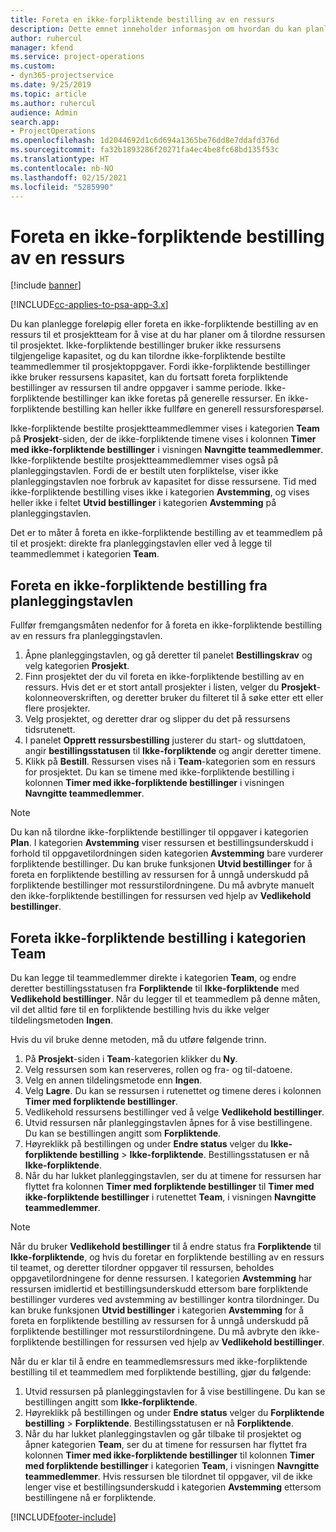 ```yaml
---
title: Foreta en ikke-forpliktende bestilling av en ressurs
description: Dette emnet inneholder informasjon om hvordan du kan planlegge løst eller foreta en uforpliktende bestilling av prosjektteammedlemmer.
author: ruhercul
manager: kfend
ms.service: project-operations
ms.custom:
- dyn365-projectservice
ms.date: 9/25/2019
ms.topic: article
ms.author: ruhercul
audience: Admin
search.app:
- ProjectOperations
ms.openlocfilehash: 1d2044692d1c6d694a1365be76dd8e7ddafd376d
ms.sourcegitcommit: fa32b1893286f20271fa4ec4be8fc68bd135f53c
ms.translationtype: HT
ms.contentlocale: nb-NO
ms.lasthandoff: 02/15/2021
ms.locfileid: "5285990"
---
```

# <a name="soft-book-a-resource"></a>Foreta en ikke-forpliktende bestilling av en ressurs

[!include [banner](../includes/psa-now-project-operations.md)]

[!INCLUDE[cc-applies-to-psa-app-3.x](../includes/cc-applies-to-psa-app-3x.md)]

Du kan planlegge foreløpig eller foreta en ikke-forpliktende bestilling av en ressurs til et prosjektteam for å vise at du har planer om å tilordne ressursen til prosjektet. Ikke-forpliktende bestillinger bruker ikke ressursens tilgjengelige kapasitet, og du kan tilordne ikke-forpliktende bestilte teammedlemmer til prosjektoppgaver. Fordi ikke-forpliktende bestillinger ikke bruker ressursens kapasitet, kan du fortsatt foreta forpliktende bestillinger av ressursen til andre oppgaver i samme periode. Ikke-forpliktende bestillinger kan ikke foretas på generelle ressurser. En ikke-forpliktende bestilling kan heller ikke fullføre en generell ressursforespørsel.

Ikke-forpliktende bestilte prosjektteammedlemmer vises i kategorien **Team** på **Prosjekt**-siden, der de ikke-forpliktende timene vises i kolonnen **Timer med ikke-forpliktende bestillinger** i visningen **Navngitte teammedlemmer**. Ikke-forpliktende bestilte prosjektteammedlemmer vises også på planleggingstavlen. Fordi de er bestilt uten forpliktelse, viser ikke planleggingstavlen noe forbruk av kapasitet for disse ressursene. Tid med ikke-forpliktende bestilling vises ikke i kategorien **Avstemming**, og vises heller ikke i feltet **Utvid bestillinger** i kategorien **Avstemming** på planleggingstavlen. 

Det er to måter å foreta en ikke-forpliktende bestilling av et teammedlem på til et prosjekt: direkte fra planleggingstavlen eller ved å legge til teammedlemmet i kategorien **Team**. 

## <a name="soft-book-from-the-schedule-board"></a>Foreta en ikke-forpliktende bestilling fra planleggingstavlen
Fullfør fremgangsmåten nedenfor for å foreta en ikke-forpliktende bestilling av en ressurs fra planleggingstavlen. 

1. Åpne planleggingstavlen, og gå deretter til panelet **Bestillingskrav** og velg kategorien **Prosjekt**.
2. Finn prosjektet der du vil foreta en ikke-forpliktende bestilling av en ressurs. Hvis det er et stort antall prosjekter i listen, velger du **Prosjekt**-kolonneoverskriften, og deretter bruker du filteret til å søke etter ett eller flere prosjekter.
3. Velg prosjektet, og deretter drar og slipper du det på ressursens tidsrutenett.
5. I panelet **Opprett ressursbestilling** justerer du start- og sluttdatoen, angir **bestillingsstatusen** til **Ikke-forpliktende** og angir deretter timene. 
6. Klikk på **Bestill**. Ressursen vises nå i **Team**-kategorien som en ressurs for prosjektet. Du kan se timene med ikke-forpliktende bestilling i kolonnen **Timer med ikke-forpliktende bestillinger** i visningen **Navngitte teammedlemmer**.

> [!NOTE]
> Du kan nå tilordne ikke-forpliktende bestillinger til oppgaver i kategorien **Plan**. I kategorien **Avstemming** viser ressursen et bestillingsunderskudd i forhold til oppgavetilordningen siden kategorien **Avstemming** bare vurderer forpliktende bestillinger. Du kan bruke funksjonen **Utvid bestillinger** for å foreta en forpliktende bestilling av ressursen for å unngå underskudd på forpliktende bestillinger mot ressurstilordningene. Du må avbryte manuelt den ikke-forpliktende bestillingen for ressursen ved hjelp av **Vedlikehold bestillinger**.

## <a name="soft-book-on-the-team-tab"></a>Foreta ikke-forpliktende bestilling i kategorien Team

Du kan legge til teammedlemmer direkte i kategorien **Team**, og endre deretter bestillingsstatusen fra **Forpliktende** til **Ikke-forpliktende** med **Vedlikehold bestillinger**. Når du legger til et teammedlem på denne måten, vil det alltid føre til en forpliktende bestilling hvis du ikke velger tildelingsmetoden **Ingen**.

Hvis du vil bruke denne metoden, må du utføre følgende trinn.

1. På **Prosjekt**-siden i **Team**-kategorien klikker du **Ny**.
2. Velg ressursen som kan reserveres, rollen og fra- og til-datoene.
3. Velg en annen tildelingsmetode enn **Ingen**.
4. Velg **Lagre**. Du kan se ressursen i rutenettet og timene deres i kolonnen **Timer med forpliktende bestillinger**.
5. Vedlikehold ressursens bestillinger ved å velge **Vedlikehold bestillinger**.
6. Utvid ressursen når planleggingstavlen åpnes for å vise bestillingene. Du kan se bestillingen angitt som **Forpliktende**.
7. Høyreklikk på bestillingen og under **Endre status** velger du **Ikke-forpliktende bestilling** \> **Ikke-forpliktende**. Bestillingsstatusen er nå **Ikke-forpliktende**.
8. Når du har lukket planleggingstavlen, ser du at timene for ressursen har flyttet fra kolonnen **Timer med forpliktende bestillinger** til **Timer med ikke-forpliktende bestillinger** i rutenettet **Team**, i visningen **Navngitte teammedlemmer**.

> [!NOTE]
> Når du bruker **Vedlikehold bestillinger** til å endre status fra **Forpliktende** til **Ikke-forpliktende**, og hvis du foretar en forpliktende bestilling av en ressurs til teamet, og deretter tilordner oppgaver til ressursen, beholdes oppgavetilordningene for denne ressursen. I kategorien **Avstemming** har ressursen imidlertid et bestillingsunderskudd ettersom bare forpliktende bestillinger vurderes ved avstemming av bestillinger kontra tilordninger. Du kan bruke funksjonen **Utvid bestillinger** i kategorien **Avstemming** for å foreta en forpliktende bestilling av ressursen for å unngå underskudd på forpliktende bestillinger mot ressurstilordningene. Du må avbryte den ikke-forpliktende bestillingen for ressursen ved hjelp av **Vedlikehold bestillinger**.

Når du er klar til å endre en teammedlemsressurs med ikke-forpliktende bestilling til et teammedlem med forpliktende bestilling, gjør du følgende:

1. Utvid ressursen på planleggingstavlen for å vise bestillingene. Du kan se bestillingen angitt som **Ikke-forpliktende**.
2. Høyreklikk på bestillingen og under **Endre status** velger du **Forpliktende bestilling** \> **Forpliktende**. Bestillingsstatusen er nå **Forpliktende**.
3. Når du har lukket planleggingstavlen og går tilbake til prosjektet og åpner kategorien **Team**, ser du at timene for ressursen har flyttet fra kolonnen **Timer med ikke-forpliktende bestillinger** til kolonnen **Timer med forpliktende bestillinger** i kategorien **Team**, i visningen **Navngitte teammedlemmer**. Hvis ressursen ble tilordnet til oppgaver, vil de ikke lenger vise et bestillingsunderskudd i kategorien **Avstemming** ettersom bestillingene nå er forpliktende.



[!INCLUDE[footer-include](../includes/footer-banner.md)]